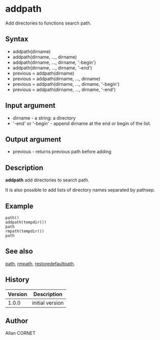 

# addpath

Add directories to functions search path.

## Syntax

- addpath(dirname)
- addpath(dirname, ..., dirname)
- addpath(dirname, ..., dirname, '-begin')
- addpath(dirname, ..., dirname, '-end')
- previous = addpath(dirname)
- previous = addpath(dirname, ..., dirname)
- previous = addpath(dirname, ..., dirname, '-begin')
- previous = addpath(dirname, ..., dirname, '-end')

## Input argument

 - dirname - a string: a directory
 - '-end' or '-begin' - append dirname at the end or begin of the list.

## Output argument

 - previous - returns previous path before adding

## Description


  <p><b>addpath</b> add directories to search path.</p>
  <p>It is also possible to add lists of directory names separated by pathsep.</p>


## Example

```Nelson
path()
addpath(tempdir())
path
rmpath(tempdir())
path
```

## See also

[path](path.md), [rmpath](rmpath.md), [restoredefaultpath](restoredefaultpath.md).
## History

|Version|Description|
|------|------|
|1.0.0|initial version|


## Author

Allan CORNET



